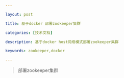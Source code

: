 ```yaml
---

layout: post

title: 基于docker 部署zookeeper集群

categories: [技术文档]

description: 基于docker host网络模式部署zookeeper集群

keywords: zookeeper,docker

---
```



> 部署zookeeper集群
